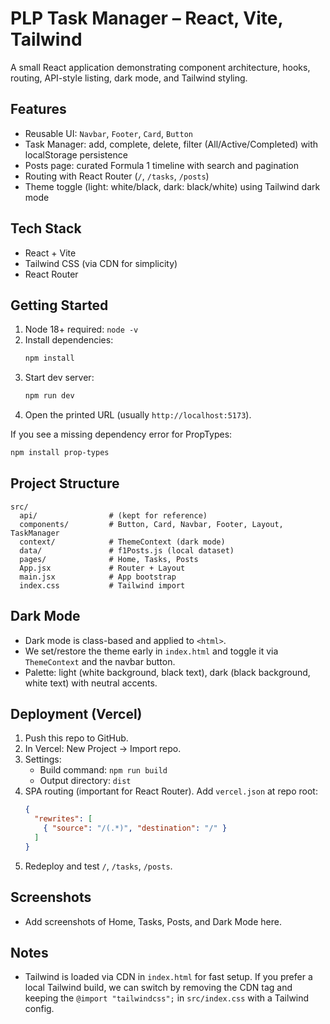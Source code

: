 # PLP Task Manager – React, Vite, Tailwind

A small React application demonstrating component architecture, hooks, routing, API-style listing, dark mode, and Tailwind styling.

## Features
- Reusable UI: `Navbar`, `Footer`, `Card`, `Button`
- Task Manager: add, complete, delete, filter (All/Active/Completed) with localStorage persistence
- Posts page: curated Formula 1 timeline with search and pagination
- Routing with React Router (`/`, `/tasks`, `/posts`)
- Theme toggle (light: white/black, dark: black/white) using Tailwind dark mode

## Tech Stack
- React + Vite
- Tailwind CSS (via CDN for simplicity)
- React Router

## Getting Started
1. Node 18+ required: `node -v`
2. Install dependencies:
   ```bash
   npm install
   ```
3. Start dev server:
   ```bash
   npm run dev
   ```
4. Open the printed URL (usually `http://localhost:5173`).

If you see a missing dependency error for PropTypes:
```bash
npm install prop-types
```

## Project Structure
```
src/
  api/                # (kept for reference)
  components/         # Button, Card, Navbar, Footer, Layout, TaskManager
  context/            # ThemeContext (dark mode)
  data/               # f1Posts.js (local dataset)
  pages/              # Home, Tasks, Posts
  App.jsx             # Router + Layout
  main.jsx            # App bootstrap
  index.css           # Tailwind import
```

## Dark Mode
- Dark mode is class-based and applied to `<html>`.
- We set/restore the theme early in `index.html` and toggle it via `ThemeContext` and the navbar button.
- Palette: light (white background, black text), dark (black background, white text) with neutral accents.

## Deployment (Vercel)
1. Push this repo to GitHub.
2. In Vercel: New Project → Import repo.
3. Settings:
   - Build command: `npm run build`
   - Output directory: `dist`
4. SPA routing (important for React Router). Add `vercel.json` at repo root:
   ```json
   {
     "rewrites": [
       { "source": "/(.*)", "destination": "/" }
     ]
   }
   ```
5. Redeploy and test `/`, `/tasks`, `/posts`.

## Screenshots
- Add screenshots of Home, Tasks, Posts, and Dark Mode here.

## Notes
- Tailwind is loaded via CDN in `index.html` for fast setup. If you prefer a local Tailwind build, we can switch by removing the CDN tag and keeping the `@import "tailwindcss";` in `src/index.css` with a Tailwind config.
